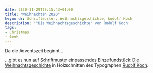 ```yaml
---
date: 2020-11-29T07:15:43+01:00
title: "Weihnachten 2020"
keywords: Schriftmuster, Weihnachtsgeschichte, Rudolf Koch
description: '"Die Weihnachtsgeschichte" von Rudolf Koch'
tags:
- Christmas
- Book
---
```


Da die Adventszeit beginnt...
<!--more-->

...gibt es nun auf [Schriftmuster](https://schriftmuster.projektemacher.org/) einpassendes Einzelfundstück: [Die Weihnachtsgeschichte](https://schriftmuster.projektemacher.org/post/die-weihnachtsgeschichte) in Holzschnitten des Typographen [Rudolf Koch](https://de.wikipedia.org/wiki/Rudolf_Koch_(Schriftk%C3%BCnstler)).
